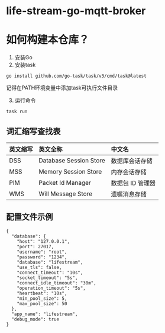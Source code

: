 # life-stream-go-mqtt-broker

# 如何构建本仓库？

1. 安装Go
2. 安装task

```shell
go install github.com/go-task/task/v3/cmd/task@latest
```

记得在PATH环境变量中添加task可执行文件目录

3. 运行命令

```shell
task run
```

## 词汇缩写查找表

| 英文缩写 | 英文全称                   | 中文名        |  
|:-----|:-----------------------|:-----------|
| DSS  | Database Session Store | 数据库会话存储    |
| MSS  | Memory Session Store   | 内存会话存储     |
| PIM  | Packet Id Manager      | 数据包 ID 管理器 |
| WMS  | Will Message Store     | 遗嘱消息存储     |

## 配置文件示例

```json5
{
  "database": {
    "host": "127.0.0.1",
    "port": 27017,
    "username": "root",
    "password": "1234",
    "database": "lifestream",
    "use_tls": false,
    "connect_timeout": "10s",
    "socket_timeout": "5s",
    "connect_idle_timeout": "30m",
    "operation_timeout": "5s",
    "heartbeat": "10s",
    "min_pool_size": 5,
    "max_pool_size": 50
  },
  "app_name": "lifestream",
  "debug_mode": true
}
```